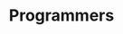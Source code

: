 ---
title: "Programmers"
type: "categories"
layout: "child"
category_path: ["Algorithm", "Programmers"]
---